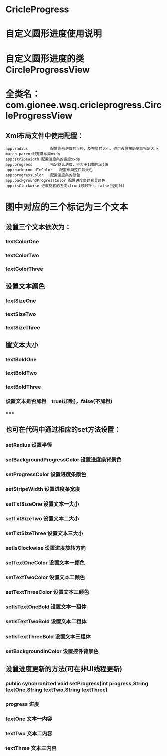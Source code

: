 # CricleProgress

# 自定义圆形进度使用说明  
# 自定义圆形进度的类CircleProgressView  
# 全类名：com.gionee.wsq.cricleprogress.CircleProgressView  
## Xml布局文件中使用配置：
	app:radius			配置圆形进度的半径，及布局的大小，也可设置布局宽高指定大小，match_parent时充满布局xxdp
	app:stripeWidth	配置进度条的宽度xxdp
	app:progress		指定默认进度，不大于100的int值
	app:backgroundInColor	配置布局控件背景色
	app:progressColor	配置进度条的颜色
	app:backgroundProgressColor	配置进度条的背景颜色
	app:isClockwise	进度旋转的方向:true(顺时针)，false(逆时针)



# 图中对应的三个标记为三个文本 
## 设置三个文本依次为：  
### textColorOne  
### textColorTwo  
### textColorThree  
## 设置文本颜色  
### textSizeOne  
### textSizeTwo  
### textSizeThree  
## 置文本大小  
### textBoldOne  
### textBoldTwo  
### textBoldThree  
### 设置文本是否加粗　true(加粗)，false(不加粗)  
===

## 也可在代码中通过相应的set方法设置：  
### setRadius									设置半径  
### setBackgroundProgressColor				设置进度条背景色  
### setProgressColor							设置进度条颜色  
### setStripeWidth							设置进度条宽度  
### setTxtSizeOne								设置文本一大小  
### setTxtSizeTwo								设置文本二大小  
### setTxtSizeThree							设置文本三大小  
### setIsClockwise							设置进度旋转方向  
### setTextOneColor							设置文本一颜色  
### setTextTwoColor							设置文本二颜色  
### setTextThreeColor						设置文本三颜色  
### setIsTextOneBold							设置文本一粗体  
### setIsTextTwoBold							设置文本二粗体  
### setIsTextThreeBold						设置文本三粗体  
### setBackgroundInColor					设置控件背景色  
## 设置进度更新的方法(可在非UI线程更新)  
### public synchronized void setProgress(int progress,String textOne,String textTwo,String textThree)  
### progress		进度  
### textOne		文本一内容  
### textTwo		文本二内容  
### textThree	文本三内容  

